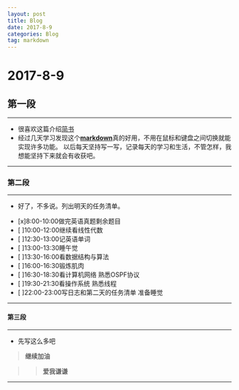 ```yaml
---
layout: post
title: Blog
date: 2017-8-9
categories: Blog
tag: markdown
---
```

# 2017-8-9
## 第一段
----------------------------

*    很喜欢这篇介绍[简书](https://segmentfault.com/a/1190000002488429)
*    经过几天学习发现这个[**markdown**](https://baike.baidu.com/item/markdown/3245829?fr=aladdin)真的好用，不用在鼠标和键盘之间切换就能实现许多功能。
     以后每天坚持写一写，记录每天的学习和生活，不管怎样，我想能坚持下来就会有收获吧。

---------------------------
### 第二段
------

*    好了，不多说。列出明天的任务清单。
- [x]8:00-10:00做完英语真题剩余题目
- [ ]10:00-12:00继续看线性代数
- [ ]12:30-13:00记英语单词
- [ ]13:00-13:30睡午觉
- [ ]13:30-16:00看数据结构与算法
- [ ]16:00-16:30锻炼肌肉
- [ ]16:30-18:30看计算机网络 熟悉OSPF协议
- [ ]19:30-21:30看操作系统 熟悉线程
- [ ]22:00-23:00写日志和第二天的任务清单 准备睡觉

--------------------
#### 第三段
------
* 先写这么多吧

>**继续加油**

>>**爱我谦谦**

-----------
